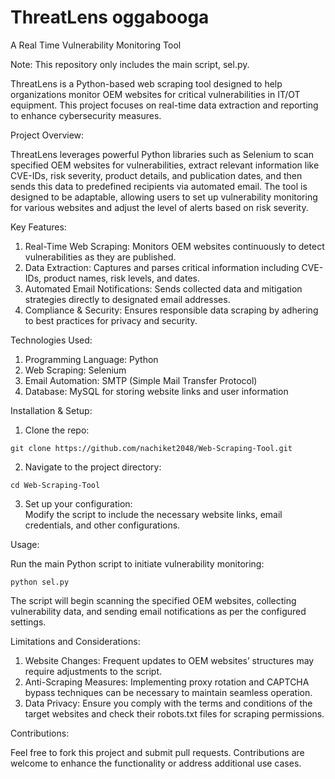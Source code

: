 # ThreatLens oggabooga
A Real Time Vulnerability Monitoring Tool

Note: This repository only includes the main script, sel.py.

ThreatLens is a Python-based web scraping tool designed to help organizations monitor OEM websites for critical vulnerabilities in IT/OT equipment. This project focuses on real-time data extraction and reporting to enhance cybersecurity measures.

Project Overview:

ThreatLens leverages powerful Python libraries such as Selenium to scan specified OEM websites for vulnerabilities, extract relevant information like CVE-IDs, risk severity, product details, and publication dates, and then sends this data to predefined recipients via automated email. The tool is designed to be adaptable, allowing users to set up vulnerability monitoring for various websites and adjust the level of alerts based on risk severity.

Key Features:

1. Real-Time Web Scraping: Monitors OEM websites continuously to detect vulnerabilities as they are published.  
2. Data Extraction: Captures and parses critical information including CVE-IDs, product names, risk levels, and dates.  
3. Automated Email Notifications: Sends collected data and mitigation strategies directly to designated email addresses.  
4. Compliance & Security: Ensures responsible data scraping by adhering to best practices for privacy and security.  


Technologies Used:

1. Programming Language: Python  
2. Web Scraping: Selenium 
3. Email Automation: SMTP (Simple Mail Transfer Protocol)  
4. Database: MySQL for storing website links and user information  

Installation & Setup:  

1. Clone the repo:   

  ```git clone https://github.com/nachiket2048/Web-Scraping-Tool.git```  

2. Navigate to the project directory:

  ```cd Web-Scraping-Tool``` 

3. Set up your configuration:  
Modify the script to include the necessary website links, email credentials, and other configurations.

Usage: 

Run the main Python script to initiate vulnerability monitoring:

```python sel.py```

The script will begin scanning the specified OEM websites, collecting vulnerability data, and sending email notifications as per the configured settings.

Limitations and Considerations:

1. Website Changes: Frequent updates to OEM websites’ structures may require adjustments to the script.  
2. Anti-Scraping Measures: Implementing proxy rotation and CAPTCHA bypass techniques can be necessary to maintain seamless operation.  
3. Data Privacy: Ensure you comply with the terms and conditions of the target websites and check their robots.txt files for scraping permissions.  


Contributions:

Feel free to fork this project and submit pull requests. Contributions are welcome to enhance the functionality or address additional use cases.


